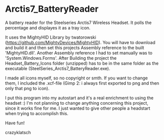 # Arctis7_BatteryReader
A battery reader for the Steelseries Arctis7 Wireless Headset. It polls the percentage and displayes it as a tray icon.

It uses the MightyHID Library by twatorowski (https://github.com/MightyDevices/MightyHID). You will have to download and build it and then set this projects Assembly reference to the built 'MightyHID.dll'. Another Assembly reference I had to set manually was to 'System.Windows.Forms'.
After Building the project the Headset_Battery_Icons folder (unzipped) has to be in the same folder as the executable (SteelSeries_Arctis7_BatteryReader.exe).

I made all icons myself, so no copyright or smth. If you want to change them, I included the .xcf-file (Gimp 2: i always first exported to png and then only that png to icon).

I put this program into my autostart and it's a real enrichment to using the headset :)
I'm not planning to change anything concerning this project, since it works fine for me. I just wanted to give other people a headstart when trying to accomplish this.

Have fun!

crazyklatsch
